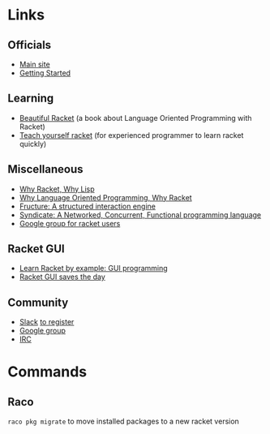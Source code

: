 # Links

## Officials
* [Main site](https://racket-lang.org/)
* [Getting Started](https://docs.racket-lang.org/getting-started/)

## Learning
* [Beautiful Racket](https://beautifulracket.com/) (a book about Language Oriented Programming with Racket)
* [Teach yourself racket](https://cs.uwaterloo.ca/~plragde/flaneries/TYR/) (for experienced programmer to learn racket quickly)

## Miscellaneous
* [Why Racket, Why Lisp](https://beautifulracket.com/appendix/why-racket-why-lisp.html)  
* [Why Language Oriented Programming, Why Racket](https://beautifulracket.com/appendix/why-lop-why-racket.html)  
* [Fructure: A structured interaction engine](https://github.com/disconcision/fructure)
* [Syndicate: A Networked, Concurrent, Functional programming language](https://github.com/tonyg/syndicate)
* [Google group for racket users](https://groups.google.com/forum/#!forum/racket-users)


## Racket GUI
* [Learn Racket by example: GUI programming](https://dev.to/goober99/learn-racket-by-example-gui-programming-3epm)
* [Racket GUI saves the day](https://defn.io/2019/06/17/racket-gui-saves/)



## Community
* [Slack](http://racket-slack.com/)
  [to register](http://racket-slack.herokuapp.com/)
* [Google group](https://groups.google.com/forum/#!forum/racket-users)
* [IRC](http://www.botbot.me/freenode/racket/)


# Commands

## Raco
`raco pkg migrate` to move installed packages to a new racket version
